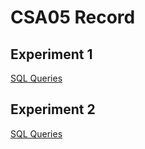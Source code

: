 # CSA05 Record
## Experiment 1
[SQL Queries](https://github.com/BHARATH-SUNDARARAMAN/CSA0526-DBMS-192011038/blob/main/exp1_ddl%20commands.txt)
## Experiment 2
[ SQL Queries](https://github.com/BHARATH-SUNDARARAMAN/CSA0526-DBMS-192011038/blob/main/exp2_ddlcommandswithconstraints.txt)
